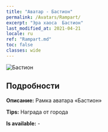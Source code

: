 ```yaml
---
title: "Аватар - Бастион"
permalink: /Avatars/Rampart/
excerpt: "Эра хаоса  Бастион"
last_modified_at: 2021-04-21
locale: ru
ref: "Rampart.md"
toc: false
classes: wide
---
```

 ![Бастион](/images/a/avatarFrame_12.png)

## Подробности

 **Описание:** Рамка аватара «Бастион» 

 **Tips:** Награда от города 

 **Is available:**  - 

